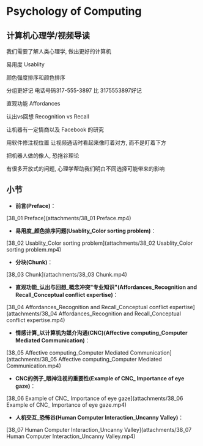 Psychology of Computing
========================
## 计算机心理学/视频导读

我们需要了解人类心理学, 做出更好的计算机

易用度 Usablity

颜色强度排序和颜色排序

分组更好记 电话号码317-555-3897 比 3175553897好记

直观功能 Affordances

认出vs回想 Recognition vs Recall

让机器有一定情商以及 Facebook 的研究

用软件修注视位置 让视频通话时看起来像盯着对方, 而不是盯着下方

把机器人做的像人, 恐拖谷理论

有很多开放式的问题, 心理学帮助我们明白不同选择可能带来的影响

## 小节

* **前言(Preface)**：

[38_01 Preface](attachments/38_01 Preface.mp4)

* **易用度_颜色排序问题(Usablity_Color sorting problem)**：

[38_02 Usablity_Color sorting problem](attachments/38_02 Usablity_Color sorting problem.mp4)

* **分块(Chunk)**：

[38_03 Chunk](attachments/38_03 Chunk.mp4)

* **直观功能_认出与回想_概念冲突"专业知识"(Affordances_Recognition and Recall_Conceptual conflict expertise)**：

[38_04 Affordances_Recognition and Recall_Conceptual conflict expertise](attachments/38_04 Affordances_Recognition and Recall_Conceptual conflict expertise.mp4)

* **情感计算_以计算机为媒介沟通(CNC)(Affective computing_Computer Mediated Communication)**：

[38_05 Affective computing_Computer Mediated Communication](attachments/38_05 Affective computing_Computer Mediated Communication.mp4)

* **CNC的例子_眼神注视的重要性(Example of CNC_ Importance of eye gaze)**：

[38_06 Example of CNC_ Importance of eye gaze](attachments/38_06 Example of CNC_ Importance of eye gaze.mp4)

* **人机交互_恐怖谷(Human Computer Interaction_Uncanny Valley)**：

[38_07 Human Computer Interaction_Uncanny Valley](attachments/38_07 Human Computer Interaction_Uncanny Valley.mp4)
